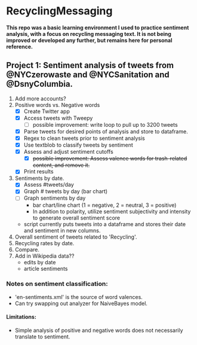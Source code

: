 # RecyclingMessaging

<b>This repo was a basic learning environment I used to practice sentiment analysis, with a focus on recycling messaging text. It is not being improved or developed any further, but remains here for personal reference.  </b>

## Project 1: Sentiment analysis of tweets from @NYCzerowaste and  @NYCSanitation and @DsnyColumbia. 
1. Add more accounts?
2. Positive words vs. Negative words
    - [x] Create Twitter app  
    - [x] Access tweets with Tweepy
        - [ ] possible improvement: write loop to pull up to 3200 tweets
    - [x] Parse tweets for desired points of analysis and store to dataframe.
    - [x] Regex to clean tweets prior to sentiment analysis
    - [x] Use textblob to classify tweets by sentiment
    - [x] Assess and adjust sentiment cutoffs 
        - [x] ~~possible improvement: Assess valence words for trash-related content, and remove it.~~
    - [x] Print results
3. Sentiments by date.
    - [x] Assess #tweets/day
    - [x] Graph # tweets by day (bar chart)
    - [ ] Graph sentiments by day
        - bar chart/line chart (1 = negative, 2 = neutral, 3 = positive)
        - In addition to polarity, utilize sentiment subjectivity and intensity to generate overall sentiment score
    - script currently puts tweets into a dataframe and stores their date and sentiment in new columns.
4. Overall sentiment of tweets related to 'Recycling'. 
5. Recycling rates by date.
6. Compare.
7. Add in Wikipedia data??
    - edits by date
    - article sentiments

### Notes on sentiment classification:
- 'en-sentiments.xml' is the source of word valences.
- Can try swapping out analyzer for NaiveBayes model.

#### Limitations:
- Simple analysis of positive and negative words does not necessarily translate to sentiment.



